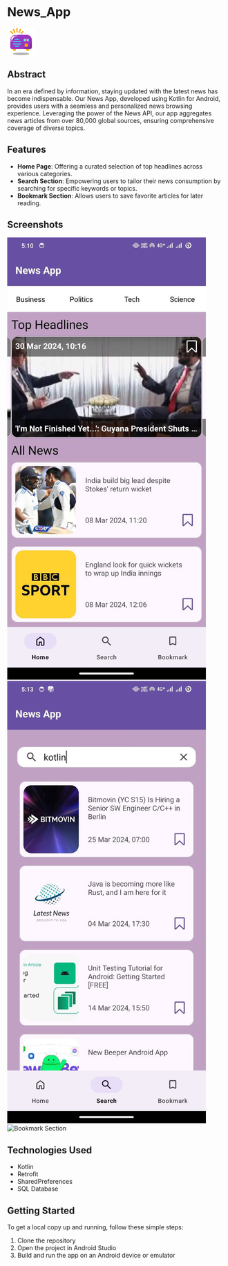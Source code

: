 # News_App 
![App Icon](https://github.com/zaid791/News_App/blob/main/news%20icon.png)

## Abstract

In an era defined by information, staying updated with the latest news has become indispensable. Our News App, developed using Kotlin for Android, provides users with a seamless and personalized news browsing experience. Leveraging the power of the News API, our app aggregates news articles from over 80,000 global sources, ensuring comprehensive coverage of diverse topics.

## Features

- **Home Page**: Offering a curated selection of top headlines across various categories.
- **Search Section**: Empowering users to tailor their news consumption by searching for specific keywords or topics.
- **Bookmark Section**: Allows users to save favorite articles for later reading.

## Screenshots

![Home Page](https://github.com/zaid791/News_App/blob/main/photo_2024-03-31_17-26-55.jpg)
![Search Section](https://github.com/zaid791/News_App/blob/main/photo_2024-03-31_17-26-50.jpg)
![Bookmark Section]([screenshots/bookmark_section.png](https://github.com/zaid791/News_App/blob/main/photo_2024-03-31_17-26-46.jpg))

## Technologies Used

- Kotlin
- Retrofit
- SharedPreferences
- SQL Database

## Getting Started

To get a local copy up and running, follow these simple steps:

1. Clone the repository
2. Open the project in Android Studio
3. Build and run the app on an Android device or emulator
